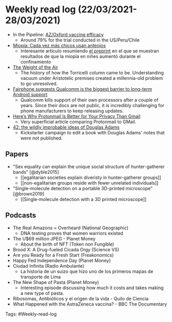 # Weekly read log (22/03/2021-28/03/2021)

- In the Pipeline: [AZ/Oxford vaccine efficacy](https://blogs.sciencemag.org/pipeline/archives/2021/03/22/astrazenecas-us-vaccine-trial-data)
    - Around 79% for the trial conducted in the US/Peru/Chile
- [Miopía: Cada vez más chicos usan anteojos](https://www.lanacion.com.ar/sociedad/miopia-su-progresion-crecio-un-40-en-chicos-argentinos-durante-la-cuarentena-nid22032021/)
    - Interesante artículo resumiendo [el preprint](https://papers.ssrn.com/sol3/papers.cfm?abstract_id=3781660) en el que se muestran resultados de que la miopía en niñes aumentó durante el confinamiento
- [The Weight of the Air](https://technicshistory.com/2021/03/11/the-weight-of-the-air/)
    - The history of how the Torricelli column came to be. Understanding vacuum under Aristotelic premises created a millennia-old  problem to go unresolved. 
- [Fairphone suggests Qualcomm is the biggest barrier to long-term Android support](https://arstechnica.com/gadgets/2021/03/the-fairphone-2-hits-five-years-of-updates-with-some-help-from-lineageos/)
    - Qualcomm kills support of their own processors after a couple of years. Since their docs are not public, it is incredibly challenging for phone manufacturers to keep releasing updates. 
- [Here’s Why Protonmail Is Better for Your Privacy Than Gmail](https://medium.com/swlh/heres-why-protonmail-is-better-for-your-privacy-than-gmail-a760fe8c89d6)
    - Very superficial article comparing Protonmail to GMail. 
- [42: the wildly improbable ideas of Douglas Adams](https://www.kickstarter.com/projects/unbounders/42-the-wildly-improbable-ideas-of-douglas-adams?ref=thanks-tweet)
    - Kickstarter campaign to edit a book with Douglas Adams' notes that were not published. 

## Papers
- "Sex equality can explain the unique social structure of hunter-gatherer bands" [@dyble2015]
    - [[egalitarian societies explain diveristy in hunter-gatherer groups]]
    - [[non-egalitarian groups reside with fewer unrelated individuals]]
- "Single-molecule detection on a portable 3D-printed microscope" [@brown2019]
    - [[Single-molecule detection with a 3D printed microscope]]

## Podcasts
- The Real Amazons = Overheard (National Geographic)
    - DNA testing proves that women warriors existed
- The U$69 million JPEG - Planet Money
    - About the birth of NFT (Token non Fungible)
- Brood X: A Drug-fueled Cicada Orgy (Science VS)
- Are you Ready for a Fresh Start (Freakonomics)
- Happy Fed Independence Day (Planet Money)
- Ciudad Infinita (Radio Ambulante)
    - La historia de un suizo que hizo uno de los primeros mapas de transporte de Lima
- The New Shape of Pasta (Planet Money)
    - Interesting episode discussing how much it costs and takes making a new type of pasta. 
- Ribosomas, Antibióticos y el origen de la vida - Quilo de Ciencia
- What Happened with the AstraZeneca vaccina? - BBC The Documentary

Tags: #Weekly-read-log 